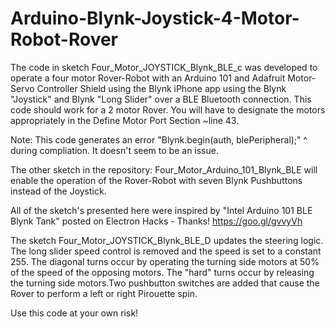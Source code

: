 # Arduino-Blynk-Joystick-4-Motor-Robot-Rover
The code in sketch Four_Motor_JOYSTICK_Blynk_BLE_c was developed to operate a four motor Rover-Robot with an Arduino 101 and 
 Adafruit Motor-Servo Controller Shield using the Blynk iPhone app using the Blynk "Joystick" and Blynk
 "Long Slider" over a BLE Bluetooth connection. This code should work for a 2 motor Rover. You will have to 
 designate the motors appropriately in the Define Motor Port Section ~line 43. 

 Note: This code generates an error "Blynk.begin(auth, blePeripheral);"
                                                                    ^
 during compliation. It doesn't seem to be an issue.
 
 The other sketch in the repository: Four_Motor_Arduino_101_Blynk_BLE  will enable the operation of the Rover-Robot with seven 
 Blynk Pushbuttons instead of the Joystick. 
 
 All of the sketch's presented here were inspired by "Intel Arduino 101 BLE Blynk Tank" posted on Electron 
 Hacks - Thanks! https://goo.gl/gvvyVh
 
 The sketch Four_Motor_JOYSTICK_Blynk_BLE_D updates the steering logic. The long slider speed control is removed and the speed 
 is set to a constant 255. The diagonal turns occur by operating the turning side motors at 50% of the speed of the opposing 
 motors. The "hard" turns occur by releasing the turning side motors.Two pushbutton switches are added that cause the Rover to 
 perform a left or right Pirouette spin.
 
 
 Use this code at your own risk! 
